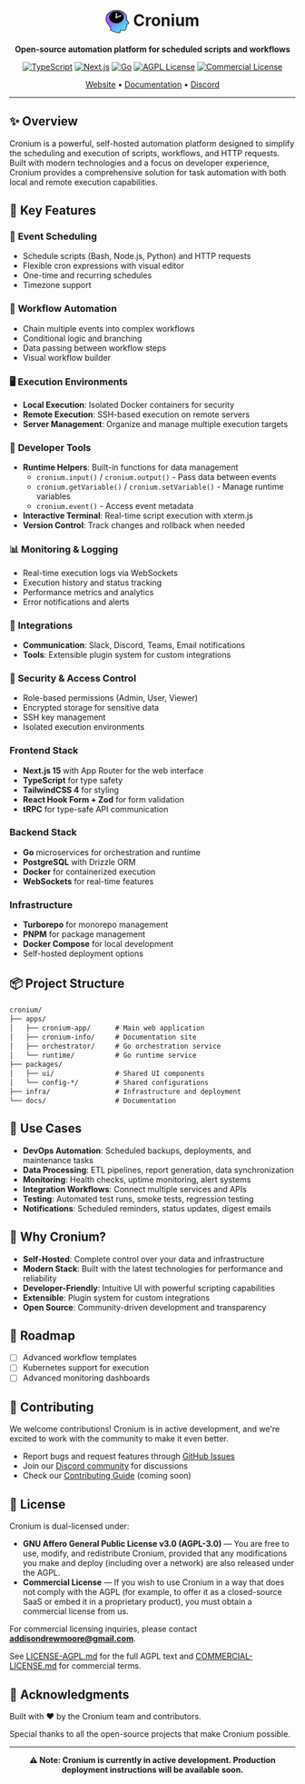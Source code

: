 <div align="center">
  
# <img src="apps/cronium-info/public/assets/logo-icon.svg" alt="Cronium Logo" width="42" height="42" style="vertical-align: middle;" /> Cronium
  
  **Open-source automation platform for scheduled scripts and workflows**
  
  [![TypeScript](https://img.shields.io/badge/TypeScript-5.0+-blue.svg)](https://www.typescriptlang.org/)
  [![Next.js](https://img.shields.io/badge/Next.js-15-black.svg)](https://nextjs.org/)
  [![Go](https://img.shields.io/badge/Go-1.21+-00ADD8.svg)](https://golang.org/)
  [![AGPL License](https://img.shields.io/badge/license-AGPL-blue.svg)](LICENSE-AGPL.md)
  [![Commercial License](https://img.shields.io/badge/license-Commercial-blue.svg)](COMMERCIAL-LICENSE.md)
  
  [Website](https://cronium.app) • [Documentation](https://cronium.app/docs) • [Discord](https://discord.gg/cronium)
</div>

---

## ✨ Overview

Cronium is a powerful, self-hosted automation platform designed to simplify the scheduling and execution of scripts, workflows, and HTTP requests. Built with modern technologies and a focus on developer experience, Cronium provides a comprehensive solution for task automation with both local and remote execution capabilities.

## 🚀 Key Features

### 📅 **Event Scheduling**

- Schedule scripts (Bash, Node.js, Python) and HTTP requests
- Flexible cron expressions with visual editor
- One-time and recurring schedules
- Timezone support

### 🔄 **Workflow Automation**

- Chain multiple events into complex workflows
- Conditional logic and branching
- Data passing between workflow steps
- Visual workflow builder

### 🖥️ **Execution Environments**

- **Local Execution**: Isolated Docker containers for security
- **Remote Execution**: SSH-based execution on remote servers
- **Server Management**: Organize and manage multiple execution targets

### 🔧 **Developer Tools**

- **Runtime Helpers**: Built-in functions for data management
  - `cronium.input()` / `cronium.output()` - Pass data between events
  - `cronium.getVariable()` / `cronium.setVariable()` - Manage runtime variables
  - `cronium.event()` - Access event metadata
- **Interactive Terminal**: Real-time script execution with xterm.js
- **Version Control**: Track changes and rollback when needed

### 📊 **Monitoring & Logging**

- Real-time execution logs via WebSockets
- Execution history and status tracking
- Performance metrics and analytics
- Error notifications and alerts

### 🔌 **Integrations**

- **Communication**: Slack, Discord, Teams, Email notifications
- **Tools**: Extensible plugin system for custom integrations

### 🔐 **Security & Access Control**

- Role-based permissions (Admin, User, Viewer)
- Encrypted storage for sensitive data
- SSH key management
- Isolated execution environments

### **Frontend Stack**

- **Next.js 15** with App Router for the web interface
- **TypeScript** for type safety
- **TailwindCSS 4** for styling
- **React Hook Form + Zod** for form validation
- **tRPC** for type-safe API communication

### **Backend Stack**

- **Go** microservices for orchestration and runtime
- **PostgreSQL** with Drizzle ORM
- **Docker** for containerized execution
- **WebSockets** for real-time features

### **Infrastructure**

- **Turborepo** for monorepo management
- **PNPM** for package management
- **Docker Compose** for local development
- Self-hosted deployment options

## 📦 Project Structure

```
cronium/
├── apps/
│   ├── cronium-app/      # Main web application
│   ├── cronium-info/     # Documentation site
│   ├── orchestrator/     # Go orchestration service
│   └── runtime/          # Go runtime service
├── packages/
│   ├── ui/               # Shared UI components
│   └── config-*/         # Shared configurations
├── infra/                # Infrastructure and deployment
└── docs/                 # Documentation
```

## 🎯 Use Cases

- **DevOps Automation**: Scheduled backups, deployments, and maintenance tasks
- **Data Processing**: ETL pipelines, report generation, data synchronization
- **Monitoring**: Health checks, uptime monitoring, alert systems
- **Integration Workflows**: Connect multiple services and APIs
- **Testing**: Automated test runs, smoke tests, regression testing
- **Notifications**: Scheduled reminders, status updates, digest emails

## 🌟 Why Cronium?

- **Self-Hosted**: Complete control over your data and infrastructure
- **Modern Stack**: Built with the latest technologies for performance and reliability
- **Developer-Friendly**: Intuitive UI with powerful scripting capabilities
- **Extensible**: Plugin system for custom integrations
- **Open Source**: Community-driven development and transparency

## 🔮 Roadmap

- [ ] Advanced workflow templates
- [ ] Kubernetes support for execution
- [ ] Advanced monitoring dashboards

## 🤝 Contributing

We welcome contributions! Cronium is in active development, and we're excited to work with the community to make it even better.

- Report bugs and request features through [GitHub Issues](https://github.com/addison-moore/cronium/issues)
- Join our [Discord community](https://discord.gg/cronium) for discussions
- Check our [Contributing Guide](CONTRIBUTING.md) (coming soon)

## 📄 License

Cronium is dual-licensed under:

- **GNU Affero General Public License v3.0 (AGPL-3.0)** — You are free to use, modify, and redistribute Cronium, provided that any modifications you make and deploy (including over a network) are also released under the AGPL.
- **Commercial License** — If you wish to use Cronium in a way that does not comply with the AGPL (for example, to offer it as a closed-source SaaS or embed it in a proprietary product), you must obtain a commercial license from us.

For commercial licensing inquiries, please contact **[addisondrewmoore@gmail.com](mailto:addisondrewmoore@gmail.com)**.

See [LICENSE-AGPL.md](LICENSE-AGPL.md) for the full AGPL text and [COMMERCIAL-LICENSE.md](COMMERCIAL-LICENSE.md) for commercial terms.

## 🙏 Acknowledgments

Built with ❤️ by the Cronium team and contributors.

Special thanks to all the open-source projects that make Cronium possible.

---

<div align="center">
  <strong>⚠️ Note: Cronium is currently in active development. Production deployment instructions will be available soon.</strong>
</div>
